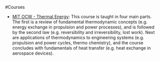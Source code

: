 #Courses

* [MIT OCW - Thermal Energy](https://ocw.mit.edu/courses/aeronautics-and-astronautics/16-050-thermal-energy-fall-2002/): This course is taught in four main parts. The first is a review of fundamental thermodynamic concepts (e.g. energy exchange in propulsion and power processes), and is followed by the second law (e.g. reversibility and irreversibility, lost work). Next are applications of thermodynamics to engineering systems (e.g. propulsion and power cycles, thermo chemistry), and the course concludes with fundamentals of heat transfer (e.g. heat exchange in aerospace devices).
